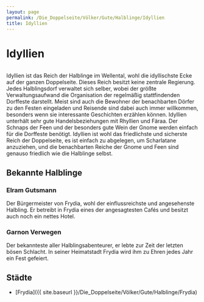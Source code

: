 ```yaml
---
layout: page
permalink: /Die_Doppelseite/Völker/Gute/Halblinge/Idyllien
title: Idyllien
---
```


# Idyllien

<img alt="" src="{{ site.baseurl }}/assets/images/wappen/idyllien.jpg" />

Idyllien ist das Reich der Halblinge im Wellental, wohl die idyllischste Ecke auf der ganzen Doppelseite. Dieses Reich besitzt keine zentrale Regierung. Jedes Halblingsdorf verwaltet sich selber, wobei der größte Verwaltungsaufwand die Organisation der regelmäßig stattfindenden Dorffeste darstellt. Meist sind auch die Bewohner der benachbarten Dörfer zu den Festen eingeladen und Reisende sind dabei auch immer willkommen, besonders wenn sie interessante Geschichten erzählen können. Idyllien unterhält sehr gute Handelsbeziehungen mit Rhyllien und Färaa. Der Schnaps der Feen und der besonders gute Wein der Gnome werden einfach für die Dorffeste benötigt. Idyllien ist wohl das friedlichste und sicherste Reich der Doppelseite, es ist einfach zu abgelegen, um Scharlatane anzuziehen, und die benachbarten Reiche der Gnome und Feen sind genauso friedlich wie die Halblinge selbst.

## Bekannte Halblinge

### Elram Gutsmann

Der Bürgermeister von Frydia, wohl der einflussreichste und angesehenste Halbling. Er betreibt in Frydia eines der angesagtesten Caf&eacute;s und besitzt auch noch ein nettes Hotel.

### Garnon Verwegen

Der bekannteste aller Halblingsabenteurer, er lebte zur Zeit der letzten bösen Schlacht. In seiner Heimatstadt Frydia wird ihm zu Ehren jedes Jahr ein Fest gefeiert.

## Städte

- [Frydia]({{ site.baseurl }}/Die_Doppelseite/Völker/Gute/Halblinge/Frydia)
